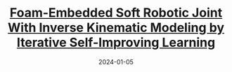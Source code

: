 ---
title: '[Foam-Embedded Soft Robotic Joint With Inverse Kinematic Modeling by Iterative Self-Improving Learning](https://ieeexplore.ieee.org/abstract/document/10381770)'
collection: publications
permalink: /publication/2024_RAL
excerpt: 'Introduced a novel foam-embedded soft robotic joint design (Fe-Joint) and the new continuum soft robotic arm (Fe-Arm). Proposed an iterative self-improving learning strategy (ISL) with the LSTM architecture for end-to-end inverse kinematic modeling of the Fe-Arm.'
venue: 'IEEE Robotics and Automation Letters (R-AL) and International Conference on Intelligent Robots and Systems (IROS), 2024'
date: 2024-01-05
videourl: 'https://www.youtube.com/watch?v=oEcD_GIKh64&ab_channel=AllenRoo'
codeurl: 'https://github.com/AllenHuangGit/ISL-SoRoModel'
teaser: '2024_RAL.gif'
authors: '**Anlun Huang**, Yongxi Cao, Jiajie Guo, Zhonggui Fang, Yinyin Su, Sicong Liu, Juan Yi, Hongqiang Wang, Jian S Dai, Zheng Wang'
---